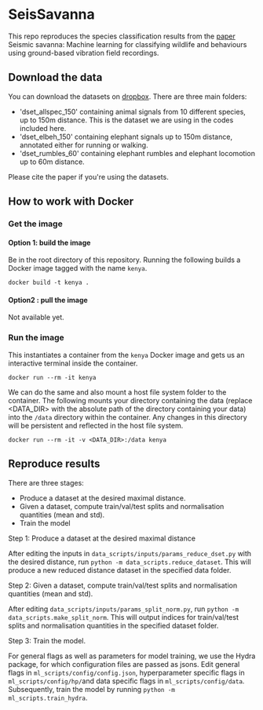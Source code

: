 # SeisSavanna

This repo reproduces the species classification results from the [paper](https://zslpublications.onlinelibrary.wiley.com/doi/full/10.1002/rse2.242) Seismic savanna: Machine learning for classifying wildlife and behaviours using ground-based vibration field recordings. 

## Download the data 

You can download the datasets on [dropbox](https://www.dropbox.com/sh/p1swf94hs2pa47g/AACWTAXGlgrjc1GtOaNKURCFa?dl=0). There are three main folders:
- 'dset_allspec_150' containing animal signals from 10 different species, up to 150m distance. This is the dataset we are using in the codes included here.
- 'dset_elbeh_150' containing elephant signals up to 150m distance, annotated either for running or walking.
- 'dset_rumbles_60' containing elephant rumbles and elephant locomotion up to 60m distance.

Please cite the paper if you're using the datasets.

## How to work with Docker

### Get the image
#### Option 1: build the image

Be in the root directory of this repository. Running the following builds a Docker image tagged with the name `kenya`.

```
docker build -t kenya .
```

#### Option2 : pull the image

Not available yet.

### Run the image

This instantiates a container from the `kenya` Docker image and gets us an interactive terminal inside the container.
```
docker run --rm -it kenya
```

We can do the same and also mount a host file system folder to the container. The following mounts your directory  containing the data (replace <DATA_DIR> with the absolute path of the directory containing your data) into the `/data` directory within the container. Any changes in this directory will be persistent and reflected in the host file system.

```
docker run --rm -it -v <DATA_DIR>:/data kenya
```

## Reproduce results

There are three stages:
- Produce a dataset at the desired maximal distance.
- Given a dataset, compute train/val/test splits and normalisation quantities (mean and std).
- Train the model

Step 1: Produce a dataset at the desired maximal distance

After editing the inputs in ```data_scripts/inputs/params_reduce_dset.py``` with the desired distance, run ```python -m data_scripts.reduce_dataset```. This will produce a new reduced distance dataset in the specified data folder.

Step 2: Given a dataset, compute train/val/test splits and normalisation quantities (mean and std).

After editing ```data_scripts/inputs/params_split_norm.py```, run ```python -m data_scripts.make_split_norm```. This will output indices for train/val/test splits and normalisation quantities in the specified dataset folder.

Step 3: Train the model.

For general flags as well as parameters for model training, we use the Hydra package, for which configuration files are passed as jsons. Edit general flags in ```ml_scripts/config/config.json```, hyperparameter specific flags in ```ml_scripts/config/hp/```and data specific flags in ```ml_scripts/config/data```. Subsequently, train the model by running ```python -m ml_scripts.train_hydra```. 




